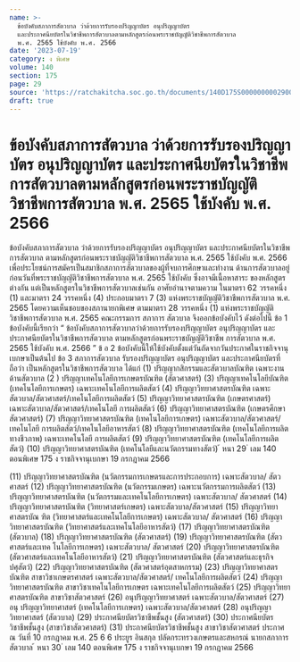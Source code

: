 ```yaml
---
name: >-
  ข้อบังคับสภาการสัตวบาล ว่าด้วยการรับรองปริญญาบัตร อนุปริญญาบัตร
  และประกาศนียบัตรในวิชาชีพการสัตวบาลตามหลักสูตรก่อนพระราชบัญญัติวิชาชีพการสัตวบาล
  พ.ศ. 2565 ใช้บังคับ พ.ศ. 2566
date: '2023-07-19'
category: ง พิเศษ
volume: 140
section: 175
page: 29
source: 'https://ratchakitcha.soc.go.th/documents/140D175S0000000002900.pdf'
draft: true
---
```


# ข้อบังคับสภาการสัตวบาล ว่าด้วยการรับรองปริญญาบัตร อนุปริญญาบัตร และประกาศนียบัตรในวิชาชีพการสัตวบาลตามหลักสูตรก่อนพระราชบัญญัติวิชาชีพการสัตวบาล พ.ศ. 2565 ใช้บังคับ พ.ศ. 2566

ข้อบังคับสภาการสัตวบาล ว่าด้วยการรับรองปริญญาบัตร อนุปริญญาบัตร และประกาศนียบัตรในวิชาชีพการสัตวบาล ตามหลักสูตรก่อนพระราชบัญญัติวิชาชีพการสัตวบาล พ.ศ. 2565 ใช้บังคับ พ.ศ. 2566 เพื่อประโยชน์การสมัครเป็นสมาชิกสภาการสัตวบาลของผู้ที่จบการศึกษาและทำงาน ด้านการสัตวบาลอยู่ก่อนวันที่พระราชบัญญัติวิชาชีพการสัตวบาล พ.ศ. 2565 ใช้บังคับ ซึ่งอาจมีเนื้อหาสาระ ของหลักสูตรต่างกัน แต่เป็นหลักสูตรในวิชาชีพการสัตวบาลเช่นกัน อาศัยอำนาจตามความ ในมาตรา 62 วรรคหนึ่ง (1) และมาตรา 24 วรรคหนึ่ง (4) ประกอบมาตรา 7 (3) แห่งพระราชบัญญัติวิชาชีพการสัตวบาล พ.ศ. 2565 โดยความเห็นชอบของสภานายกพิเศษ ตามมาตรา 28 วรรคหนึ่ง (1) แห่งพระราชบัญญัติวิชาชีพการสัตวบาล พ.ศ. 2565 คณะกรรมการ สภาการ สัตวบาล จึงออกข้อบังคับไว้ ดังต่อไปนี้ ข้อ 1 ข้อบังคับนี้เรียกว่า “ ข้อบังคับสภาการสัตวบาลว่าด้วยการรับรองปริญญาบัตร อนุปริญญาบัตร และประกาศนียบัตรในวิชาชีพการสัตวบาล ตามหลักสูตรก่อนพระราชบัญญัติวิชาชีพ การสัตวบาล พ.ศ. 2565 ใช้บังคับ พ.ศ. 2566 ” ข้ อ 2 ข้อบังคับนี้ให้ใช้บังคับตั้งแต่วันถัดจากวันประกาศในราชกิจจานุเบกษาเป็นต้นไป ข้อ 3 สภาการสัตวบาล รับรองปริญญาบัตร อนุปริญญาบัตร และประกาศนียบัตรที่ถือว่า เป็นหลักสูตรในวิชาชีพการสัตวบาล ได้แก่ (1) ปริญญากสิกรรมและสัตวบาลบัณฑิต เฉพาะงานด้านสัตวบาล (2 ) ปริญญาเทคโนโลยีการเกษตรบัณฑิต (สัตวศาสตร์) (3) ปริญญาเทคโนโลยีบัณฑิต (เทคโนโลยีการเกษตร) เฉพาะเทคโนโลยีการผลิตสัตว์ (4) ปริญญาวิทยาศาสตรบัณฑิต เฉพาะสัตวบาล/สัตวศาสตร์/เทคโนโลยีการผลิตสัตว์ (5) ปริญญาวิทยาศาสตรบัณฑิต (เกษตรศาสตร์) เฉพาะสัตวบาล/สัตวศาสตร์/เทคโนโลยี การผลิตสัตว์ (6) ปริญญาวิทยาศาสตรบัณฑิต (เกษตรศึกษาสัตวศาสตร์) (7) ปริญญาวิทยาศาสตรบัณฑิต (เทคโนโลยีการเกษตร) เฉพาะสัตวบาล/สัตวศาสตร์/ เทคโนโลยี การผลิตสัตว์/เทคโนโลยีอาหารสัตว์ (8) ปริญญาวิทยาศาสตรบัณฑิต (เทคโนโลยีการผลิตทางชีวภาพ) เฉพาะเทคโนโลยี การผลิตสัตว์ (9) ปริญญาวิทยาศาสตรบัณฑิต (เทคโนโลยีการผลิตสัตว์) (10) ปริญญาวิทยาศาสตรบัณฑิต (เทคโนโลยีและนวัตกรรมทางสัตว์) ้ หนา 29 ่ เลม 140 ตอนพิเศษ 175 ง ราชกิจจานุเบกษา 19 กรกฎาคม 2566

(11) ปริญญาวิทยาศาสตรบัณฑิต (นวัตกรรมการเกษตรและการประกอบการ) เฉพาะสัตวบาล/ สัตวศาสตร์ (12) ปริญญาวิทยาศาสตรบัณฑิต (นวัตกรรมเกษตร) เฉพาะนวัตกรรมการผลิตสัตว์ (13) ปริญญาวิทยาศาสตรบัณฑิต (นวัตกรรมและเทคโนโลยีการเกษตร) เฉพาะสัตวบาล/ สัตวศาสตร์ (14) ปริญญาวิทยาศาสตรบัณฑิต (วิทยาศาสตร์เกษตร) เฉพาะสัตวบาล/สัตวศาสตร์ (15) ปริญญาวิทยาศาสตรบัณ ฑิต (วิทยาศาสตร์และเทคโนโลยีการเกษตร) เฉพาะสัตวบาล/ สัตวศาสตร์ (16) ปริญญาวิทยาศาสตรบัณฑิต (วิทยาศาสตร์และเทคโนโลยีอาหารสัตว์) (17) ปริญญาวิทยาศาสตรบัณฑิต (สัตวบาล) (18) ปริญญาวิทยาศาสตรบัณฑิต (สัตวศาสตร์) (19) ปริญญาวิทยาศาสตรบัณฑิต (สัตวศาสตร์และเทค โนโลยีการเกษตร) เฉพาะสัตวบาล/ สัตวศาสตร์ (20) ปริญญาวิทยาศาสตรบัณฑิต (สัตวศาสตร์และเทคโนโลยีอาหารสัตว์) (21) ปริญญาวิทยาศาสตรบัณฑิต (สัตวศาสตร์และธุรกิจปศุสัตว์) (22) ปริญญาวิทยาศาสตรบัณฑิต (สัตวศาสตร์อุตสาหกรรม) (23) ปริญญาวิทยาศาสตรบัณฑิต สาขาวิชาเกษตรศาสตร์ เฉพาะสัตวบาล/สัตวศาสตร์/ เทคโนโลยีการผลิตสัตว์ (24) ปริญญาวิทยาศาสตรบัณฑิต สาขาวิชาเทคโนโลยีการเกษตร เฉพาะเทคโนโลยีการผลิตสัตว์ (25) ปริญญาวิทยาศาสตรบัณฑิต สาขาวิชาสัตวศาสตร์ (26) อนุปริญญาวิทยาศาสตร์ เฉพาะสัตวบาล/สัตวศาสตร์ (27) อนุ ปริญญาวิทยาศาสตร์ (เทคโนโลยีการเกษตร) เฉพาะสัตวบาล/สัตวศาสตร์ (28) อนุปริญญาวิทยาศาสตร์ (สัตวบาล) (29) ประกาศนียบัตรวิชาชีพชั้นสูง (สัตวศาสตร์) (30) ประกาศนียบัตรวิชาชีพชั้นสูง (สาขาวิชาสัตวศาสตร์) (31) ประกาศนียบัตรวิชาชีพชั้นสูง สาขาวิชาสัตวศาสตร์ ประกาศ ณ วันที่ 10 กรกฎาคม พ.ศ. 25 6 6 ประยูร อินสกุล ปลัดกระทรวงเกษตรและสหกรณ์ นายกสภาการสัตวบาล ้ หนา 30 ่ เลม 140 ตอนพิเศษ 175 ง ราชกิจจานุเบกษา 19 กรกฎาคม 2566
